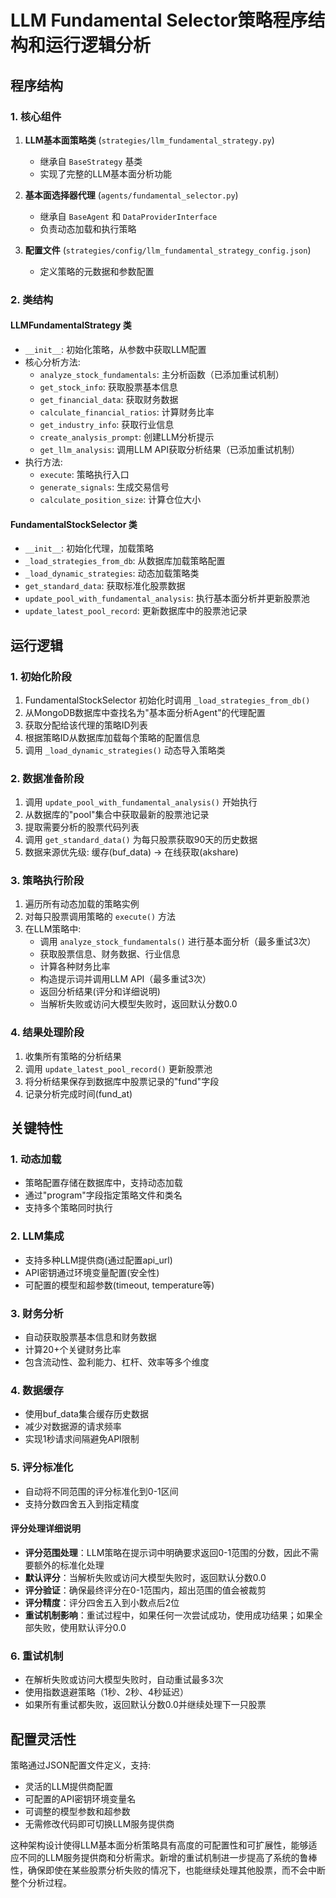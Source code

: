 # LLM Fundamental Selector策略程序结构和运行逻辑分析

## 程序结构

### 1. 核心组件

1. **LLM基本面策略类** (`strategies/llm_fundamental_strategy.py`)
   - 继承自 `BaseStrategy` 基类
   - 实现了完整的LLM基本面分析功能

2. **基本面选择器代理** (`agents/fundamental_selector.py`)
   - 继承自 `BaseAgent` 和 `DataProviderInterface`
   - 负责动态加载和执行策略

3. **配置文件** (`strategies/config/llm_fundamental_strategy_config.json`)
   - 定义策略的元数据和参数配置

### 2. 类结构

#### LLMFundamentalStrategy 类
- `__init__`: 初始化策略，从参数中获取LLM配置
- 核心分析方法:
  - `analyze_stock_fundamentals`: 主分析函数（已添加重试机制）
  - `get_stock_info`: 获取股票基本信息
  - `get_financial_data`: 获取财务数据
  - `calculate_financial_ratios`: 计算财务比率
  - `get_industry_info`: 获取行业信息
  - `create_analysis_prompt`: 创建LLM分析提示
  - `get_llm_analysis`: 调用LLM API获取分析结果（已添加重试机制）
- 执行方法:
  - `execute`: 策略执行入口
  - `generate_signals`: 生成交易信号
  - `calculate_position_size`: 计算仓位大小

#### FundamentalStockSelector 类
- `__init__`: 初始化代理，加载策略
- `_load_strategies_from_db`: 从数据库加载策略配置
- `_load_dynamic_strategies`: 动态加载策略类
- `get_standard_data`: 获取标准化股票数据
- `update_pool_with_fundamental_analysis`: 执行基本面分析并更新股票池
- `update_latest_pool_record`: 更新数据库中的股票池记录

## 运行逻辑

### 1. 初始化阶段
1. FundamentalStockSelector 初始化时调用 `_load_strategies_from_db()`
2. 从MongoDB数据库中查找名为"基本面分析Agent"的代理配置
3. 获取分配给该代理的策略ID列表
4. 根据策略ID从数据库加载每个策略的配置信息
5. 调用 `_load_dynamic_strategies()` 动态导入策略类

### 2. 数据准备阶段
1. 调用 `update_pool_with_fundamental_analysis()` 开始执行
2. 从数据库的"pool"集合中获取最新的股票池记录
3. 提取需要分析的股票代码列表
4. 调用 `get_standard_data()` 为每只股票获取90天的历史数据
5. 数据来源优先级: 缓存(buf_data) -> 在线获取(akshare)

### 3. 策略执行阶段
1. 遍历所有动态加载的策略实例
2. 对每只股票调用策略的 `execute()` 方法
3. 在LLM策略中:
   - 调用 `analyze_stock_fundamentals()` 进行基本面分析（最多重试3次）
   - 获取股票信息、财务数据、行业信息
   - 计算各种财务比率
   - 构造提示词并调用LLM API（最多重试3次）
   - 返回分析结果(评分和详细说明)
   - 当解析失败或访问大模型失败时，返回默认分数0.0

### 4. 结果处理阶段
1. 收集所有策略的分析结果
2. 调用 `update_latest_pool_record()` 更新股票池
3. 将分析结果保存到数据库中股票记录的"fund"字段
4. 记录分析完成时间(fund_at)

## 关键特性

### 1. 动态加载
- 策略配置存储在数据库中，支持动态加载
- 通过"program"字段指定策略文件和类名
- 支持多个策略同时执行

### 2. LLM集成
- 支持多种LLM提供商(通过配置api_url)
- API密钥通过环境变量配置(安全性)
- 可配置的模型和超参数(timeout, temperature等)

### 3. 财务分析
- 自动获取股票基本信息和财务数据
- 计算20+个关键财务比率
- 包含流动性、盈利能力、杠杆、效率等多个维度

### 4. 数据缓存
- 使用buf_data集合缓存历史数据
- 减少对数据源的请求频率
- 实现1秒请求间隔避免API限制

### 5. 评分标准化
- 自动将不同范围的评分标准化到0-1区间
- 支持分数四舍五入到指定精度

#### 评分处理详细说明
- **评分范围处理**：LLM策略在提示词中明确要求返回0-1范围的分数，因此不需要额外的标准化处理
- **默认评分**：当解析失败或访问大模型失败时，返回默认分数0.0
- **评分验证**：确保最终评分在0-1范围内，超出范围的值会被裁剪
- **评分精度**：评分四舍五入到小数点后2位
- **重试机制影响**：重试过程中，如果任何一次尝试成功，使用成功结果；如果全部失败，使用默认评分0.0

### 6. 重试机制
- 在解析失败或访问大模型失败时，自动重试最多3次
- 使用指数退避策略（1秒、2秒、4秒延迟）
- 如果所有重试都失败，返回默认分数0.0并继续处理下一只股票

## 配置灵活性

策略通过JSON配置文件定义，支持:
- 灵活的LLM提供商配置
- 可配置的API密钥环境变量名
- 可调整的模型参数和超参数
- 无需修改代码即可切换LLM服务提供商

这种架构设计使得LLM基本面分析策略具有高度的可配置性和可扩展性，能够适应不同的LLM服务提供商和分析需求。新增的重试机制进一步提高了系统的鲁棒性，确保即使在某些股票分析失败的情况下，也能继续处理其他股票，而不会中断整个分析过程。

